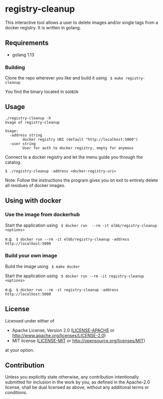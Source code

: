 # registry-cleanup
This interactive tool allows a user to delete images and/or single tags from a docker registry. It is written in golang.

## Requirements

* golang 1.13

### Building
Clone the repo wherever you like and build it using 
` $ make registry-cleanup`

You find the binary located in `$GOBIN`

## Usage

```
./registry-cleanup -h
Usage of registry-cleanup

Usage:
  -address string
    	docker registry URI (default "http://localhost:5000")
  -user string
    	User for auth to docker registry, empty for anymous
```

Connect to a docker registry and let the menu guide you through the catalog.
```
$ ./registry-cleanup -address <docker-registry-uri>
```

Note: Follow the instructions the program gives you on exit to entirely delete all residues of docker images.

## Using with docker
### Use the image from dockerhub
Start the application using
` $ docker run  --rm -it elbb/registry-cleanup <options>`

e.g. 
` $ docker run --rm -it elbb/registry-cleanup -address http://localhost:5000`

### Build your own image
Build the image using
` $ make docker`

Start the application using
` $ docker run --rm -it registry-cleanup <options>`

e.g. 
` $ docker run --rm -it registry-cleanup -address http://localhost:5000`

## License

Licensed under either of

 * Apache License, Version 2.0
   ([LICENSE-APACHE](LICENSE-APACHE) or http://www.apache.org/licenses/LICENSE-2.0)
 * MIT license
   ([LICENSE-MIT](LICENSE-MIT) or http://opensource.org/licenses/MIT)

at your option.

## Contribution

Unless you explicitly state otherwise, any contribution intentionally submitted
for inclusion in the work by you, as defined in the Apache-2.0 license, shall be
dual licensed as above, without any additional terms or conditions.
